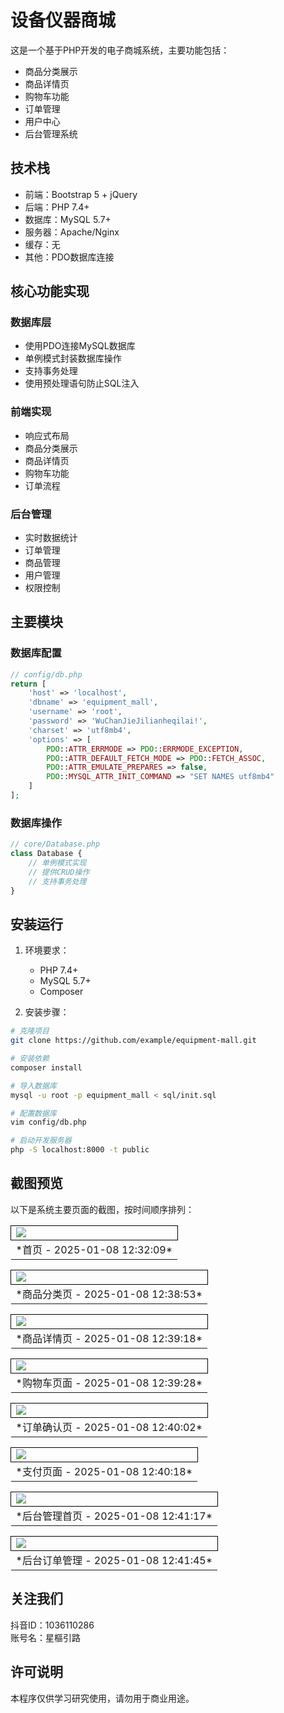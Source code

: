 # 设备仪器商城

这是一个基于PHP开发的电子商城系统，主要功能包括：

- 商品分类展示
- 商品详情页
- 购物车功能
- 订单管理
- 用户中心
- 后台管理系统

## 技术栈

- 前端：Bootstrap 5 + jQuery
- 后端：PHP 7.4+
- 数据库：MySQL 5.7+
- 服务器：Apache/Nginx
- 缓存：无
- 其他：PDO数据库连接

## 核心功能实现

### 数据库层
- 使用PDO连接MySQL数据库
- 单例模式封装数据库操作
- 支持事务处理
- 使用预处理语句防止SQL注入

### 前端实现
- 响应式布局
- 商品分类展示
- 商品详情页
- 购物车功能
- 订单流程

### 后台管理
- 实时数据统计
- 订单管理
- 商品管理
- 用户管理
- 权限控制

## 主要模块

### 数据库配置
```php
// config/db.php
return [
    'host' => 'localhost',
    'dbname' => 'equipment_mall',
    'username' => 'root',
    'password' => 'WuChanJieJilianheqilai!',
    'charset' => 'utf8mb4',
    'options' => [
        PDO::ATTR_ERRMODE => PDO::ERRMODE_EXCEPTION,
        PDO::ATTR_DEFAULT_FETCH_MODE => PDO::FETCH_ASSOC,
        PDO::ATTR_EMULATE_PREPARES => false,
        PDO::MYSQL_ATTR_INIT_COMMAND => "SET NAMES utf8mb4"
    ]
];
```

### 数据库操作
```php
// core/Database.php
class Database {
    // 单例模式实现
    // 提供CRUD操作
    // 支持事务处理
}
```

## 安装运行

1. 环境要求：
   - PHP 7.4+
   - MySQL 5.7+
   - Composer

2. 安装步骤：
```bash
# 克隆项目
git clone https://github.com/example/equipment-mall.git

# 安装依赖
composer install

# 导入数据库
mysql -u root -p equipment_mall < sql/init.sql

# 配置数据库
vim config/db.php

# 启动开发服务器
php -S localhost:8000 -t public
```

## 截图预览

以下是系统主要页面的截图，按时间顺序排列：

<table>
  <tr>
    <td style="border:1px solid black"><img src="homepage.png"></td>
  </tr>
  <tr>
    <td>*首页 - 2025-01-08 12:32:09*</td>
  </tr>
</table>

<table>
  <tr>
    <td style="border:1px solid black"><img src="categories.png"></td>
  </tr>
  <tr>
    <td>*商品分类页 - 2025-01-08 12:38:53*</td>
  </tr>
</table>

<table>
  <tr>
    <td style="border:1px solid black"><img src="product-detail.png"></td>
  </tr>
  <tr>
    <td>*商品详情页 - 2025-01-08 12:39:18*</td>
  </tr>
</table>

<table>
  <tr>
    <td style="border:1px solid black"><img src="cart.png"></td>
  </tr>
  <tr>
    <td>*购物车页面 - 2025-01-08 12:39:28*</td>
  </tr>
</table>

<table>
  <tr>
    <td style="border:1px solid black"><img src="Snipaste_2025-01-08_12-40-02.png"></td>
  </tr>
  <tr>
    <td>*订单确认页 - 2025-01-08 12:40:02*</td>
  </tr>
</table>

<table>
  <tr>
    <td style="border:1px solid black"><img src="Snipaste_2025-01-08_12-40-18.png"></td>
  </tr>
  <tr>
    <td>*支付页面 - 2025-01-08 12:40:18*</td>
  </tr>
</table>

<table>
  <tr>
    <td style="border:1px solid black"><img src="Snipaste_2025-01-08_12-41-17.png"></td>
  </tr>
  <tr>
    <td>*后台管理首页 - 2025-01-08 12:41:17*</td>
  </tr>
</table>

<table>
  <tr>
    <td style="border:1px solid black"><img src="Snipaste_2025-01-08_12-41-45.png"></td>
  </tr>
  <tr>
    <td>*后台订单管理 - 2025-01-08 12:41:45*</td>
  </tr>
</table>

## 关注我们

抖音ID：1036110286  
账号名：星樞引路

## 许可说明

本程序仅供学习研究使用，请勿用于商业用途。
